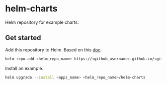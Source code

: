 # helm-charts

Helm repository for example charts.

## Get started

Add this repository to Helm. Based on this [doc](https://medium.com/containerum/how-to-make-and-share-your-own-helm-package-50ae40f6c221).

```sh
helm repo add <helm_repo_name> https://<github_username>.github.io/<github_repo_name>
```

Install an example.

```sh
helm upgrade --install <apps_name> <helm_repo_name>/helm-charts
```
